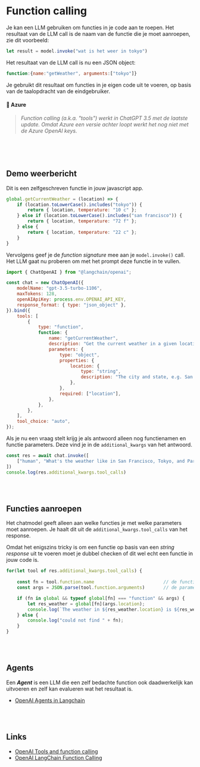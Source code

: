 # Function calling

Je kan een LLM gebruiken om functies in je code aan te roepen. Het resultaat van de LLM call is de naam van de functie die je moet aanroepen, zie dit voorbeeld:

```js
let result = model.invoke("wat is het weer in tokyo")
```
Het resultaat van de LLM call is nu een JSON object:
```js
function:{name:"getWeather", arguments:["tokyo"]}
```
Je gebruikt dit resultaat om functies in je eigen code uit te voeren, op basis van de taalopdracht van de eindgebruiker.

#### 🚫 Azure

> *Function calling (a.k.a. "tools") werkt in ChatGPT 3.5 met de laatste update. Omdat Azure een versie achter loopt werkt het nog niet met de Azure OpenAI keys.*

<br><br><br>

## Demo weerbericht

Dit is een zelfgeschreven functie in jouw javascript app.

```js
global.getCurrentWeather = (location) => {
    if (location.toLowerCase().includes("tokyo")) {
        return { location, temperature: "10 c" };
    } else if (location.toLowerCase().includes("san francisco")) {
        return { location, temperature: "72 f" };
    } else {
        return { location, temperature: "22 c" };
    }
}
```
Vervolgens geef je de *function signature* mee aan je `model.invoke()` call. Het LLM gaat nu proberen om met het prompt deze functie in te vullen.

```js
import { ChatOpenAI } from "@langchain/openai";

const chat = new ChatOpenAI({
    modelName: "gpt-3.5-turbo-1106",
    maxTokens: 128,
    openAIApiKey: process.env.OPENAI_API_KEY,
    response_format: { type: "json_object" },
}).bind({
    tools: [
        {
            type: "function",
            function: {
                name: "getCurrentWeather",
                description: "Get the current weather in a given location",
                parameters: {
                    type: "object",
                    properties: {
                        location: {
                            type: "string",
                            description: "The city and state, e.g. San Francisco, CA",
                        },
                    },
                    required: ["location"],
                },
            },
        },
    ],
    tool_choice: "auto", 
});
```
Als je nu een vraag stelt krijg je als antwoord alleen nog functienamen en functie parameters. Deze vind je in de `additional_kwargs` van het antwoord.
```js
const res = await chat.invoke([
    ["human", "What's the weather like in San Francisco, Tokyo, and Paris?"]
])
console.log(res.additional_kwargs.tool_calls)
```
<br><br>

## Functies aanroepen

Het chatmodel geeft alleen aan welke functies je met welke parameters moet aanroepen. Je haalt dit uit de `additional_kwargs.tool_calls` van het response.

Omdat het enigszins tricky is om een functie op basis van een *string response* uit te voeren moet je dubbel checken of dit wel echt een functie in jouw code is.

```js
for(let tool of res.additional_kwargs.tool_calls) {
    
    const fn = tool.function.name                          // de functie
    const args = JSON.parse(tool.function.arguments)       // de parameters

    if (fn in global && typeof global[fn] === "function" && args) {
        let res_weather = global[fn](args.location);
        console.log(`The weather in ${res_weather.location} is ${res_weather.temperature}`)
    } else {
        console.log("could not find " + fn);
    }
}
```

<br><Br>

## Agents

Een ***Agent*** is een LLM die een zelf bedachte function ook daadwerkelijk kan uitvoeren en zelf kan evalueren wat het resultaat is. 

- [OpenAI Agents in Langchain](https://js.langchain.com/docs/modules/agents/)

<br><br>

## Links

- [OpenAI Tools and function calling](https://platform.openai.com/docs/guides/function-calling)
- [OpenAI LangChain Function Calling](https://js.langchain.com/docs/integrations/chat/openai)